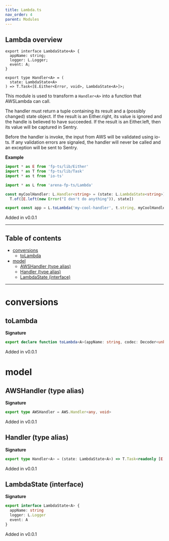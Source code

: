 ```yaml
---
title: Lambda.ts
nav_order: 4
parent: Modules
---
```


## Lambda overview

```
export interface LambdaState<A> {
  appName: string;
  logger: L.Logger;
  event: A;
}
```

```
export type Handler<A> = (
  state: LambdaState<A>
) => T.Task<[E.Either<Error, void>, LambdaState<A>]>;
```

This module is used to transform a `Handler<A>` into a function that
AWSLambda can call.

The handler must return a tuple containing its result and a (possibly
changed) state object. If the result is an Either.right, its value is ignored
and the handle is believed to have succeeded. If the result is an
Either.left, then its value will be captured in Sentry.

Before the handler is invoke, the input from AWS will be validated using
io-ts. If any validation errors are signaled, the handler will never be
called and an exception will be sent to Sentry.

**Example**

```ts
import * as E from 'fp-ts/lib/Either'
import * as T from 'fp-ts/lib/Task'
import * as t from 'io-ts'

import * as L from 'arena-fp-ts/Lambda'

const myCoolHandler: L.Handler<string> = (state: L.LambdaState<string>) =>
  T.of([E.left(new Error("I don't do anything")), state])

export const app = L.toLambda('my-cool-handler', t.string, myCoolHandler)
```

Added in v0.0.1

---

<h2 class="text-delta">Table of contents</h2>

- [conversions](#conversions)
  - [toLambda](#tolambda)
- [model](#model)
  - [AWSHandler (type alias)](#awshandler-type-alias)
  - [Handler (type alias)](#handler-type-alias)
  - [LambdaState (interface)](#lambdastate-interface)

---

# conversions

## toLambda

**Signature**

```ts
export declare function toLambda<A>(appName: string, codec: Decoder<unknown, A>, handler: Handler<A>): AWSHandler
```

Added in v0.0.1

# model

## AWSHandler (type alias)

**Signature**

```ts
export type AWSHandler = AWS.Handler<any, void>
```

Added in v0.0.1

## Handler (type alias)

**Signature**

```ts
export type Handler<A> = (state: LambdaState<A>) => T.Task<readonly [E.Either<Error, void>, LambdaState<A>]>
```

Added in v0.0.1

## LambdaState (interface)

**Signature**

```ts
export interface LambdaState<A> {
  appName: string
  logger: L.Logger
  event: A
}
```

Added in v0.0.1
